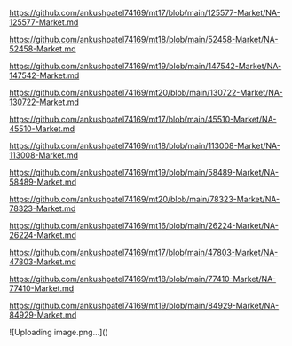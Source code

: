 <p><a href="https://github.com/ankushpatel74169/mt17/blob/main/125577-Market/NA-125577-Market.md">https://github.com/ankushpatel74169/mt17/blob/main/125577-Market/NA-125577-Market.md</a></p><p><a href="https://github.com/ankushpatel74169/mt18/blob/main/52458-Market/NA-52458-Market.md">https://github.com/ankushpatel74169/mt18/blob/main/52458-Market/NA-52458-Market.md</a></p><p><a href="https://github.com/ankushpatel74169/mt19/blob/main/147542-Market/NA-147542-Market.md">https://github.com/ankushpatel74169/mt19/blob/main/147542-Market/NA-147542-Market.md</a></p><p><a href="https://github.com/ankushpatel74169/mt20/blob/main/130722-Market/NA-130722-Market.md">https://github.com/ankushpatel74169/mt20/blob/main/130722-Market/NA-130722-Market.md</a></p><p><a href="https://github.com/ankushpatel74169/mt17/blob/main/45510-Market/NA-45510-Market.md">https://github.com/ankushpatel74169/mt17/blob/main/45510-Market/NA-45510-Market.md</a></p><p><a href="https://github.com/ankushpatel74169/mt18/blob/main/113008-Market/NA-113008-Market.md">https://github.com/ankushpatel74169/mt18/blob/main/113008-Market/NA-113008-Market.md</a></p><p><a href="https://github.com/ankushpatel74169/mt19/blob/main/58489-Market/NA-58489-Market.md">https://github.com/ankushpatel74169/mt19/blob/main/58489-Market/NA-58489-Market.md</a></p><p><a href="https://github.com/ankushpatel74169/mt20/blob/main/78323-Market/NA-78323-Market.md">https://github.com/ankushpatel74169/mt20/blob/main/78323-Market/NA-78323-Market.md</a></p><p><a href="https://github.com/ankushpatel74169/mt16/blob/main/26224-Market/NA-26224-Market.md">https://github.com/ankushpatel74169/mt16/blob/main/26224-Market/NA-26224-Market.md</a></p><p><a href="https://github.com/ankushpatel74169/mt17/blob/main/47803-Market/NA-47803-Market.md">https://github.com/ankushpatel74169/mt17/blob/main/47803-Market/NA-47803-Market.md</a></p><p><a href="https://github.com/ankushpatel74169/mt18/blob/main/77410-Market/NA-77410-Market.md">https://github.com/ankushpatel74169/mt18/blob/main/77410-Market/NA-77410-Market.md</a></p><p><a href="https://github.com/ankushpatel74169/mt19/blob/main/84929-Market/NA-84929-Market.md">https://github.com/ankushpatel74169/mt19/blob/main/84929-Market/NA-84929-Market.md</a></p>
![Uploading image.png…]()

